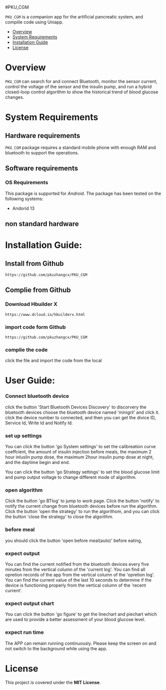 #PKU_CGM

`PKU_CGM` is a companion app for the artificial pancreatic system, and compiile code using Uniapp.

- [Overview](#overview)
- [System Requirements](#system-requirements)
- [Installation Guide](#installation-guide)
- [License](#license)

# Overview

`PKU_CGM` can search for and connect Bluetooth, monitor the sensor current, control the voltage of the sensor and the insulin pump, and run a hybrid closed-loop control algorithm to show the historical trend of blood glucose changes.

# System Requirements
## Hardware requirements
`PKU_CGM` package requires a standard mobile phone with enough RAM and bluetooth to support the operations.

## Software requirements
### OS Requirements
This package is supported for *Android*. The package has been tested on the following systems:
+ Andorid 13

## non standard hardware



# Installation Guide:

## Install from Github
```
https://github.com/pkuzhangcx/PKU_CGM
```

## Complie from Github

### Download Hbuilder X
```
https://www.dcloud.io/hbuilderx.html
```
### import code form Github
```
https://github.com/pkuzhangcx/PKU_CGM
```

### complie the code
click the file and import the code from the local



# User Guide:
### Connect bluetooth device
click the button 'Start Bluetooth Devices Discovery' to discorvery the bluetooth devices
choose the bluetooth device named 'minigril' and click it.
click the device number to connected, and then you can get the divice ID, Service Id, Write Id and Notify Id.

### set up settings
You can click the button 'go System settings' to set the calibreation curve coeffcient, the amount of insulin injection before meals, the maximum 2 hour inluslin pump dose, the maximum 2hour insulin pump dose at night, and the daytime begin and end.

You can click the button 'go Strategy settings' to set the blood glucose limit and pump output voltage to change different mode of algorithm.
### open algorithm
Click the button 'go BTlog' to jump to work page.
Click the button 'notify' to notify the current change from bluetooth devices before run the algorithm.
Click the button 'open the strategy' to run the algorithom, and you can click the button 'close the strategy' to close the algorithm.

### before meal 
you should click the button 'open before meal(auto)' before eating, 

### expect output
You can find the current notified from the bluetooth devices every five minutes from the vertical column of the 'current log'.
You can find all opretion records of the app from the vertical column of the 'opretion log'.
You can find the current value of the last 10 seconds to determine if the device is functioning properly from the vertical column of the 'recent current'.

### expect output chart
You can click the button 'go figure' to get the linechart and piechart which are used to provide a better assessment of your blood glucose level.

### expect run time
The APP can remain running continuously.
Please keep the screen on and not switch to the background while using the app.

# License

This project is covered under the **MIT License**.
